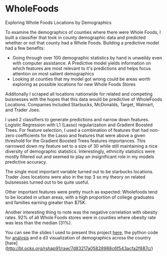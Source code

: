 # WholeFoods
Exploring Whole Foods Locations by Demographics


To examine the demographics of counties where there were Whole Foods, I built a classifier that took in county demographic data and predicted whether or not that county had a Whole Foods. Building a predictive model had a few benefits:
  - Going through over 100 demographic statistics by hand is unweildy even with computer assistance. A Predictive model yields information on which features are most relevant to it's predictions and helps focus attention on most salient demographics
  - Looking at counties that my model got wrong could be areas worth exploring as possible locations for new Whole Foods Stores
 
Additonally I scraped all locations nationwide for related and competing buisnesses with the hopes that this data would be predictive of WholeFoods Locations. Companies included Starbucks, McDonalds, Target, Walmart, and Trader Joes.
 
I used 2 classifiers to generate predictions and narrow down features. Logistic Regression with L1 (Lasso) regularization and Gradient Boosted Trees. For feature selection, I used a combination of features that had non-zero coefficients for the Lasso and features that were above a given threshold for the Gradient Boosted Trees features importances. This narrowed down my feature set to a size of 30 while still maintaining a nice diversity of demographic statistics. Interestingly, ethnicity statistics were mostly filtered out and seemed to play an insignificant role in my models predictive accuracy.

The single most important variable turned out to be starbucks locations. Trader Joes locations were also in the top 3 so my theory on related buisnesses turned out to be quite useful. 

Other important features were pretty much as expected: Wholefoods tend to be located in urban areas, with a high proportion of college graduates and families earning greater than $75K.

Another interesting thing to note was the negative correlation with obesity rates. 92% of all Whole Foods stores were in counties where obesity rate was less than the median (31%). 

You can see the slides I used to present this project [here](McNultyFinal.pptx), the python code for [analysis](Analysis.ipynb) and a d3 visualization of demographics across the country [here] (http://bl.ocks.org/rshap91/raw/7d83217a05828988c6f543acfa2f887c/)
